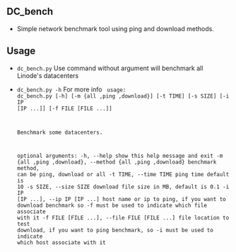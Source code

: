 ## DC_bench ##
- Simple network benchmark tool using ping and download methods.

## Usage ##
- `dc_bench.py`
  Use command without argument will benchmark all Linode's datacenters
- `dc_bench.py -h`
	For more info
	<code>
	usage: dc_bench.py [-h] [-m {all ,ping ,download}] [-t TIME]
                   [-s SIZE] [-i IP [IP ...]] [-f FILE [FILE ...]]

	Benchmark some datacenters.

	optional arguments:
		-h, --help            show this help message and exit
		-m {all ,ping ,download}, --method {all ,ping ,download}
		                      benchmark method, can be ping, download or all
		-t TIME, --time TIME  ping time default is 10
		-s SIZE, --size SIZE  download file size in MB, default is 0.1
		-i IP [IP ...], --ip IP [IP ...]
		                      host name or ip to ping, if you want to download
		                      benchmark so -f must be used to indicate which file
		                      associate with it
		-f FILE [FILE ...], --file FILE [FILE ...]
		                      file location to test download, if you want to ping
		                      benchmark, so -i must be used to indicate which host
		                      associate with it
	</code>
